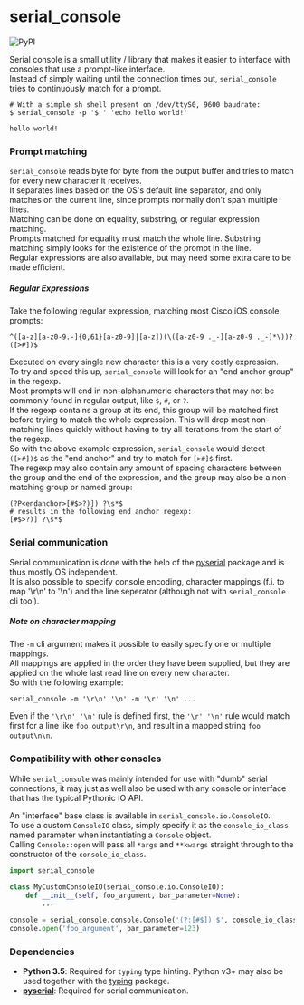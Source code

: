 # serial_console

![PyPI](https://img.shields.io/pypi/v/hlfbt-serial-console)

Serial console is a small utility / library that makes it easier to interface with consoles that use a prompt-like interface.  
Instead of simply waiting until the connection times out, `serial_console` tries to continuously match for a prompt.  

```shell script
# With a simple sh shell present on /dev/ttyS0, 9600 baudrate:
$ serial_console -p '$ ' 'echo hello world!'

hello world!
```

### Prompt matching

`serial_console` reads byte for byte from the output buffer and tries to match for every new character it receives.  
It separates lines based on the OS's default line separator, and only matches on the current line, since prompts normally don't span multiple lines.  
Matching can be done on equality, substring, or regular expression matching.  
Prompts matched for equality must match the whole line. Substring matching simply looks for the existence of the prompt in the line.  
Regular expressions are also available, but may need some extra care to be made efficient.  

##### Regular Expressions

Take the following regular expression, matching most Cisco iOS console prompts:
```pythonregexp
^([a-z][a-z0-9.-]{0,61}[a-z0-9]|[a-z])(\([a-z0-9 ._-][a-z0-9 ._-]*\))?([>#])$
```
Executed on every single new character this is a very costly expression.  
To try and speed this up, `serial_console` will look for an "end anchor group" in the regexp.  
Most prompts will end in non-alphanumeric characters that may not be commonly found in regular output, like `$`, `#`, or `?`.  
If the regexp contains a group at its end, this group will be matched first before trying to match the whole expression. This will drop most non-matching lines quickly without having to try all iterations from the start of the regexp.  
So with the above example expression, `serial_console` would detect `([>#])$` as the "end anchor" and try to match for `[>#]$` first.  
The regexp may also contain any amount of spacing characters between the group and the end of the expression, and the group may also be a non-matching group or named group:  
```pythonregexp
(?P<endanchor>[#$>?)]) ?\s*$
# results in the following end anchor regexp:
[#$>?)] ?\s*$
```

### Serial communication

Serial communication is done with the help of the [pyserial][pypi-pyserial] package and is thus mostly OS independent.  
It is also possible to specify console encoding, character mappings (f.i. to map '\r\n' to '\n') and the line seperator (although not with `serial_console` cli tool).  

##### Note on character mapping

The `-m` cli argument makes it possible to easily specify one or multiple mappings.  
All mappings are applied in the order they have been supplied, but they are applied on the whole last read line on every new character.  
So with the following example:
```shell script
serial_console -m '\r\n' '\n' -m '\r' '\n' ...
```
Even if the `'\r\n' '\n'` rule is defined first, the `'\r' '\n'` rule would match first for a line like `foo output\r\n`, and result in a mapped string `foo output\n\n`.

### Compatibility with other consoles

While `serial_console` was mainly intended for use with "dumb" serial connections, it may just as well also be used with any console or interface that has the typical Pythonic IO API.  

An "interface" base class is available in `serial_console.io.ConsoleIO`.  
To use a custom `ConsoleIO` class, simply specify it as the `console_io_class` named parameter when instantiating a `Console` object.  
Calling `Console::open` will pass all `*args` and `**kwargs` straight through to the constructor of the `console_io_class`.  
```python
import serial_console

class MyCustomConsoleIO(serial_console.io.ConsoleIO):
    def __init__(self, foo_argument, bar_parameter=None):
        ...

console = serial_console.console.Console('(?:[#$]) $', console_io_class=MyCustomConsoleIO)
console.open('foo_argument', bar_parameter=123)
```


### Dependencies

 - **Python 3.5**: Required for `typing` type hinting. Python v3+ may also be used together with the [typing][pypi-typing] package.
 - **[pyserial][pypi-pyserial]**: Required for serial communication.


[pypi-pyserial]: https://pypi.org/project/pyserial/
[pypi-typing]: https://pypi.org/project/typing/
